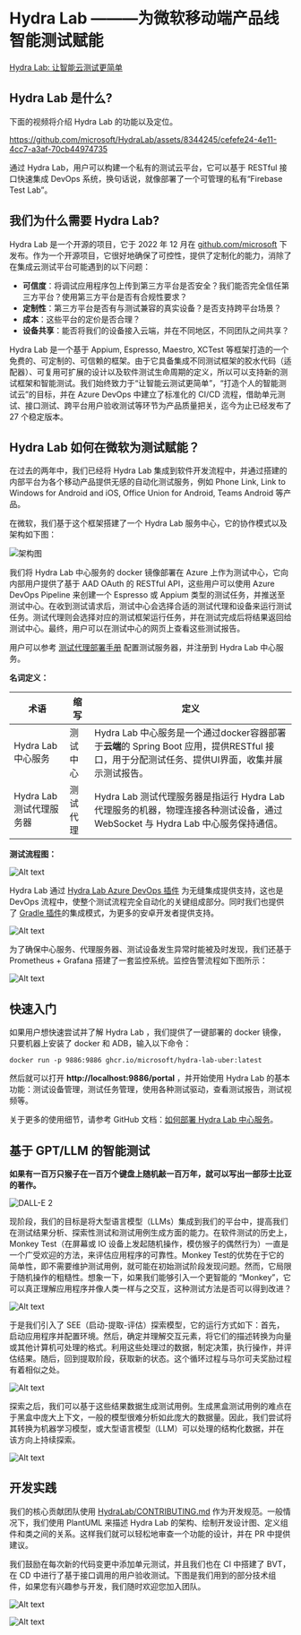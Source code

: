 # Hydra Lab ———为微软移动端产品线智能测试赋能

[Hydra Lab: 让智能云测试更简单](https://github.com/microsoft/HydraLab)

## Hydra Lab 是什么?

下面的视频将介绍 Hydra Lab 的功能以及定位。

https://github.com/microsoft/HydraLab/assets/8344245/cefefe24-4e11-4cc7-a3af-70cb44974735

通过 Hydra Lab，用户可以构建一个私有的测试云平台，它可以基于 RESTful 接口快速集成 DevOps 系统，换句话说，就像部署了一个可管理的私有“Firebase Test Lab”。

## 我们为什么需要 Hydra Lab?

Hydra Lab 是一个开源的项目，它于 2022 年 12 月在 [github.com/microsoft](https://github.com/microsoft) 下发布。作为一个开源项目，它很好地确保了可控性，提供了定制化的能力，消除了在集成云测试平台可能遇到的以下问题：

- **可信度**：将调试应用程序包上传到第三方平台是否安全？我们能否完全信任第三方平台？使用第三方平台是否有合规性要求？
- **定制性**：第三方平台是否有与测试兼容的真实设备？是否支持跨平台场景？
- **成本**：这些平台的定价是否合理？
- **设备共享**：能否将我们的设备接入云端，并在不同地区，不同团队之间共享？

Hydra Lab 是一个基于 Appium, Espresso, Maestro, XCTest 等框架打造的一个免费的、可定制的、可信赖的框架。由于它具备集成不同测试框架的胶水代码（适配器）、可复用可扩展的设计以及软件测试生命周期的定义，所以可以支持新的测试框架和智能测试。我们始终致力于“让智能云测试更简单”，“打造个人的智能测试云”的目标，并在 Azure DevOps 中建立了标准化的 CI/CD 流程，借助单元测试、接口测试、跨平台用户验收测试等环节为产品质量把关，迄今为止已经发布了 27 个稳定版本。

## Hydra Lab 如何在微软为测试赋能？

在过去的两年中，我们已经将 Hydra Lab 集成到软件开发流程中，并通过搭建的内部平台为各个移动产品提供无感的自动化测试服务，例如 Phone Link, Link to Windows for Android and iOS, Office Union for Android, Teams Android 等产品。

在微软，我们基于这个框架搭建了一个 Hydra Lab 服务中心，它的协作模式以及架构如下图：

![架构图](1692864197387.jpg)

我们将 Hydra Lab 中心服务的 docker 镜像部署在 Azure 上作为测试中心，它向内部用户提供了基于 AAD OAuth 的 RESTful API，这些用户可以使用 Azure DevOps Pipeline 来创建一个 Espresso 或 Appium 类型的测试任务，并推送至测试中心。在收到测试请求后，测试中心会选择合适的测试代理和设备来运行测试任务。测试代理则会选择对应的测试框架运行任务，并在测试完成后将结果返回给测试中心。最终，用户可以在测试中心的网页上查看这些测试报告。

用户可以参考 [测试代理部署手册](https://github.com/microsoft/HydraLab/wiki/Test-agent-setup) 配置测试服务器，并注册到 Hydra Lab 中心服务。

**名词定义：**

| 术语 | 缩写 | 定义 |
|----|----|----|
|Hydra Lab 中心服务| 测试中心 | Hydra Lab 中心服务是一个通过docker容器部署于**云端**的 Spring Boot 应用，提供RESTful 接口，用于分配测试任务、提供UI界面，收集并展示测试报告。 |
|Hydra Lab 测试代理服务器 | 测试代理 | Hydra Lab 测试代理服务器是指运行 Hydra Lab 代理服务的机器，物理连接各种测试设备，通过 WebSocket 与 Hydra Lab 中心服务保持通信。 |

**测试流程图：**

![Alt text](1692864702416.jpg)

Hydra Lab 通过 [Hydra Lab Azure DevOps 插件](https://marketplace.visualstudio.com/items?itemName=MaXESteam.hydra-lab-alter) 为无缝集成提供支持，这也是 DevOps 流程中，使整个测试流程完全自动化的关键组成部分。同时我们也提供了 [Gradle 插件](https://github.com/microsoft/HydraLab/wiki/Trigger-a-test-task-run-in-the-Hydra-Lab-test-service)的集成模式，为更多的安卓开发者提供支持。

![Alt text](1692864736101.jpg)

为了确保中心服务、代理服务器、测试设备发生异常时能被及时发现，我们还基于 Prometheus + Grafana 搭建了一套监控系统。监控告警流程如下图所示：

![Alt text](1692864918378.jpg)

## 快速入门

如果用户想快速尝试并了解 Hydra Lab ，我们提供了一键部署的 docker 镜像，只要机器上安装了 docker 和 ADB，输入以下命令：

```
docker run -p 9886:9886 ghcr.io/microsoft/hydra-lab-uber:latest
```

然后就可以打开 **http://localhost:9886/portal** ，并开始使用 Hydra Lab 的基本功能：测试设备管理，测试任务管理，使用各种测试驱动，查看测试报告，测试视频等。

关于更多的使用细节，请参考 GitHub 文档：[如何部署 Hydra Lab 中心服务](https://github.com/microsoft/HydraLab/wiki/Deploy-Center-Docker-Container)。

## 基于 GPT/LLM 的智能测试

**如果有一百万只猴子在一百万个键盘上随机敲一百万年，就可以写出一部莎士比亚的著作。**

![DALL-E 2](1692865230943.jpg)

现阶段，我们的目标是将大型语言模型（LLMs）集成到我们的平台中，提高我们在测试结果分析、探索性测试和测试用例生成方面的能力。在软件测试的历史上，Monkey Test（在屏幕或 IO 设备上发起随机操作，模仿猴子的偶然行为）一直是一个广受欢迎的方法，来评估应用程序的可靠性。Monkey Test的优势在于它的简单性，即不需要维护测试用例，就可能在初始测试阶段发现问题。然而，它局限于随机操作的粗糙性。想象一下，如果我们能够引入一个更智能的 “Monkey”，它可以真正理解应用程序并像人类一样与之交互，这种测试方法是否可以得到改进？

![Alt text](1692865540488.jpg)

于是我们引入了 SEE（启动-提取-评估）探索模型，它的运行方式如下：首先，启动应用程序并配置环境。然后，确定并理解交互元素，将它们的描述转换为向量或其他计算机可处理的格式。利用这些处理过的数据，制定决策，执行操作，并评估结果。随后，回到提取阶段，获取新的状态。这个循环过程与马尔可夫奖励过程有着相似之处。

![Alt text](1692865572379.jpg)

探索之后，我们可以基于这些结果数据生成测试用例。生成黑盒测试用例的难点在于黑盒中庞大上下文，一般的模型很难分析如此庞大的数据量。因此，我们尝试将其转换为机器学习模型，或大型语言模型（LLM）可以处理的结构化数据，并在该方向上持续探索。

![Alt text](1692865645266.jpg)

## 开发实践

我们的核心贡献团队使用 [HydraLab/CONTRIBUTING.md](https://github.com/microsoft/HydraLab/blob/main/CONTRIBUTING.md) 作为开发规范。一般情况下，我们使用 PlantUML 来描述 Hydra Lab 的架构、绘制开发设计图、定义组件和类之间的关系。这样我们就可以轻松地审查一个功能的设计，并在 PR 中提供建议。

我们鼓励在每次新的代码变更中添加单元测试，并且我们也在 CI 中搭建了 BVT，在 CD 中进行了基于接口调用的用户验收测试。下图是我们用到的部分技术组件，如果您有兴趣参与开发，我们随时欢迎您加入团队。

![Alt text](1692866390077.jpg)

![Alt text](1692865803974.jpg)